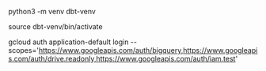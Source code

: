 python3 -m venv dbt-venv

source dbt-venv/bin/activate


gcloud auth application-default login --scopes='https://www.googleapis.com/auth/bigquery,https://www.googleapis.com/auth/drive.readonly,https://www.googleapis.com/auth/iam.test'